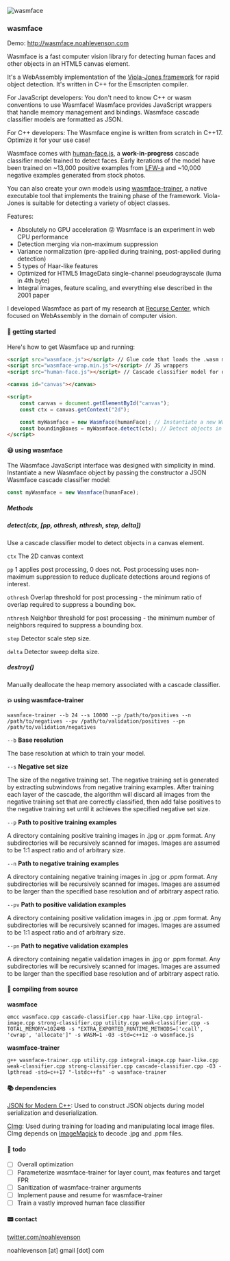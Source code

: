 ![wasmface](https://github.com/noahlevenson/wasmface/blob/master/wasmface.gif)

### wasmface

Demo: http://wasmface.noahlevenson.com

Wasmface is a fast computer vision library for detecting human faces and other objects in an HTML5 canvas element.

It's a WebAssembly implementation of the [Viola-Jones framework](https://www.cs.cmu.edu/~efros/courses/LBMV07/Papers/viola-cvpr-01.pdf) for rapid object detection. It's written in C++ for the Emscripten compiler.

For JavaScript developers: You don't need to know C++ or wasm conventions to use Wasmface! Wasmface provides JavaScript wrappers that handle memory management and bindings. Wasmface cascade classifier models are formatted as JSON.

For C++ developers: The Wasmface engine is written from scratch in C++17. Optimize it for your use case!

Wasmface comes with [human-face.js](https://github.com/noahlevenson/wasmface/blob/master/models/human-face.js), a **work-in-progress** cascade classifier model trained to detect faces. Early iterations of the model have been trained on ~13,000 positive examples from [LFW-a](https://www.openu.ac.il/home/hassner/data/lfwa/) and ~10,000 negative examples generated from stock photos.

You can also create your own models using [wasmface-trainer](https://github.com/noahlevenson/wasmface/blob/master/src/cpp/wasmface-trainer.cpp), a native executable tool that implements the training phase of the framework. Viola-Jones is suitable for detecting a variety of object classes.

Features:

* Absolutely no GPU acceleration :stuck_out_tongue_winking_eye: Wasmface is an experiment in web CPU performance
* Detection merging via non-maximum suppression
* Variance normalization (pre-applied during training, post-applied during detection)
* 5 types of Haar-like features
* Optimized for HTML5 ImageData single-channel pseudograyscale (luma in 4th byte)
* Integral images, feature scaling, and everything else described in the 2001 paper

I developed Wasmface as part of my research at [Recurse Center](https://recurse.com), which focused on WebAssembly in the domain of computer vision.

#### :rocket: getting started
Here's how to get Wasmface up and running:
```html
<script src="wasmface.js"></script> // Glue code that loads the .wasm module
<script src="wasmface-wrap.min.js"></script> // JS wrappers
<script src="human-face.js"></script> // Cascade classifier model for detecting faces

<canvas id="canvas"></canvas>

<script>
	const canvas = document.getElementById("canvas");
	const ctx = canvas.getContext("2d");

	const myWasmface = new Wasmface(humanFace); // Instantiate a new Wasmface object
	const boundingBoxes = myWasmface.detect(ctx); // Detect objects in a canvas and get bounding boxes!
</script>
```

#### :smiley: using wasmface
The Wasmface JavaScript interface was designed with simplicity in mind. Instantiate a new Wasmface object by passing the constructor a JSON Wasmface cascade classifier model:

```javascript
const myWasmface = new Wasmface(humanFace);
```

##### **Methods**

##### detect(ctx, [pp, othresh, nthresh, step, delta])

Use a cascade classifier model to detect objects in a canvas element.

`ctx` The 2D canvas context

`pp` 1 applies post processing, 0 does not. Post processing uses non-maximum suppression to reduce duplicate detections around regions of interest.

`othresh` Overlap threshold for post processing - the minimum ratio of overlap required to suppress a bounding box. 

`nthresh` Neighbor threshold for post processing - the minimum number of neighbors required to suppress a bounding box.

`step` Detector scale step size.

`delta` Detector sweep delta size.

##### destroy()

Manually deallocate the heap memory associated with a cascade classifier. 

#### :boom: using wasmface-trainer
```
wasmface-trainer --b 24 --s 10000 --p /path/to/positives --n /path/to/negatives --pv /path/to/validation/positives --pn /path/to/validation/negatives
```

`--b` **Base resolution**

The base resolution at which to train your model.

`--s` **Negative set size**

The size of the negative training set. The negative training set is generated by extracting subwindows from negative training examples. After training each layer of the cascade, the algorithm will discard all images from the negative training set that are correctly classified, then add false positives to the negative training set until it achieves the specified negative set size.

`--p` **Path to positive training examples** 

A directory containing positive training images in .jpg or .ppm format. Any subdirectories will be recursively scanned for images. Images are assumed to be 1:1 aspect ratio and of arbitrary size.

`--n` **Path to negative training examples**

A directory containing negative training images in .jpg or .ppm format. Any subdirectories will be recursively scanned for images. Images are assumed to be larger than the specified base resolution and of arbitrary aspect ratio.

`--pv` **Path to positive validation examples**

A directory containing positive validation images in .jpg or .ppm format. Any subdirectories will be recursively scanned for images. Images are assumed to be 1:1 aspect ratio and of arbitrary size.

`--pn` **Path to negative validation examples**

A directory containing negatie validation images in .jpg or .ppm format. Any subdirectories will be recursively scanned for images. Images are assumed to be larger than the specified base resolution and of arbitrary aspect ratio.

#### :floppy_disk: compiling from source
**wasmface**
```
emcc wasmface.cpp cascade-classifier.cpp haar-like.cpp integral-image.cpp strong-classifier.cpp utility.cpp weak-classifier.cpp -s TOTAL_MEMORY=1024MB -s "EXTRA_EXPORTED_RUNTIME_METHODS=['ccall', 'cwrap', 'allocate']" -s WASM=1 -O3 -std=c++1z -o wasmface.js
```
**wasmface-trainer**
```
g++ wasmface-trainer.cpp utility.cpp integral-image.cpp haar-like.cpp weak-classifier.cpp strong-classifier.cpp cascade-classifier.cpp -O3 -lpthread -std=c++17 "-lstdc++fs" -o wasmface-trainer
```
#### :books: dependencies
[JSON for Modern C++](https://github.com/nlohmann/json): Used to construct JSON objects during model serialization and deserialization.

[CImg](https://github.com/dtschump/CImg): Used during training for loading and manipulating local image files. CImg depends on [ImageMagick](https://github.com/ImageMagick/ImageMagick) to decode .jpg and .ppm files.

#### :memo: todo
- [ ] Overall optimization
- [ ] Parameterize wasmface-trainer for layer count, max features and target FPR
- [ ] Sanitization of wasmface-trainer arguments
- [ ] Implement pause and resume for wasmface-trainer
- [ ] Train a vastly improved human face classifier

#### :pager: contact
[twitter.com/noahlevenson](https://twitter.com/noahlevenson)

noahlevenson [at] gmail [dot] com